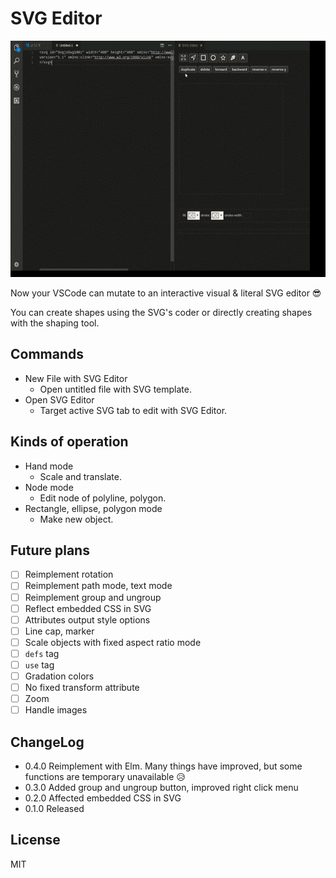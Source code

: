 # SVG Editor

![sample](images/out.gif)

Now your VSCode can mutate to an interactive visual & literal SVG editor 😎

You can create shapes using the SVG's coder or directly creating shapes with the shaping tool.

## Commands

- New File with SVG Editor
  - Open untitled file with SVG template.
- Open SVG Editor
  - Target active SVG tab to edit with SVG Editor.

## Kinds of operation

- Hand mode
  - Scale and translate.
- Node mode
  - Edit node of polyline, polygon.
- Rectangle, ellipse, polygon mode
  - Make new object.

## Future plans

- [ ] Reimplement rotation
- [ ] Reimplement path mode, text mode
- [ ] Reimplement group and ungroup
- [ ] Reflect embedded CSS in SVG
- [ ] Attributes output style options
- [ ] Line cap, marker
- [ ] Scale objects with fixed aspect ratio mode
- [ ] `defs` tag
- [ ] `use` tag
- [ ] Gradation colors
- [ ] No fixed transform attribute
- [ ] Zoom
- [ ] Handle images

## ChangeLog

- 0.4.0 Reimplement with Elm. Many things have improved, but some functions are temporary unavailable 😥
- 0.3.0 Added group and ungroup button, improved right click menu
- 0.2.0 Affected embedded CSS in SVG
- 0.1.0 Released

## License

MIT
